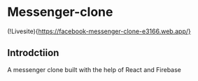 # Messenger-clone

(!Livesite){https://facebook-messenger-clone-e3166.web.app/}
## Introdctiion
A messenger clone built with the help of React and Firebase 
